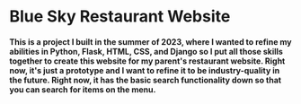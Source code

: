 <H1>Blue Sky Restaurant Website</H1>
<h4>This is a project I built in the summer of 2023, where I wanted to refine my abilities in Python, Flask, HTML, CSS, and Django so I put all those skills together to create this website for my parent's restaurant website. Right now, it's just a prototype and I want to refine it to be industry-quality in the future.
Right now, it has the basic search functionality down so that you can search for items on the menu.</h4>

